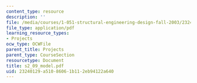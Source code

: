 ```yaml
---
content_type: resource
description: ''
file: /media/courses/1-051-structural-engineering-design-fall-2003/23240129a51086061b112eb94122a640_s2_09_model.pdf
file_type: application/pdf
learning_resource_types:
- Projects
ocw_type: OCWFile
parent_title: Projects
parent_type: CourseSection
resourcetype: Document
title: s2_09_model.pdf
uid: 23240129-a510-8606-1b11-2eb94122a640
---
```

